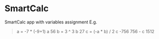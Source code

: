 # SmartCalc
SmartCalc app with variables assignment
E.g.
>a = -7 * (-9+1)
>a
56
>b = 3 ^ 3
>b
27
>c = (-a * b) / 2
>c
-756
>756 - c
1512

